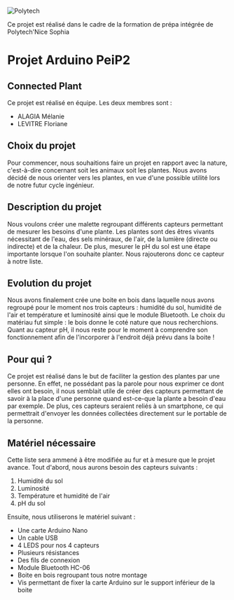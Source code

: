 ![Polytech](http://www.polytechnice.fr/jahia/jsp/jahia/templates/inc/img/polytech_nice-sophia.png) 

Ce projet est réalisé dans le cadre de la formation de prépa intégrée de Polytech'Nice Sophia

<h1>Projet Arduino PeiP2</h1>

<h2>Connected Plant</h2>

Ce projet est réalisé en équipe. Les deux membres sont :
<ul>
<li>ALAGIA Mélanie</li>
<li>LEVITRE Floriane</li>
</ul>

<h2>Choix du projet</h2>
Pour commencer, nous souhaitions faire un projet en rapport avec la nature, c'est-à-dire concernant soit les animaux soit les plantes. Nous avons décidé de nous orienter vers les plantes, en vue d'une possible utilité lors de notre futur cycle ingénieur. 

<h2>Description du projet</h2>
Nous voulons créer une malette regroupant différents capteurs permettant de mesurer les besoins d'une plante. 
Les plantes sont des êtres vivants nécessitant de l'eau, des sels minéraux, de l'air, de la lumière (directe ou indirecte) et de la chaleur. De plus, mesurer le pH du sol est une étape importante lorsque l'on souhaite planter. Nous rajouterons donc ce capteur à notre liste. 

<h2>Evolution du projet</h2>
Nous avons finalement crée une boite en bois dans laquelle nous avons regroupé pour le moment nos trois capteurs : humidité du sol, humidité de l'air et température et luminosité ainsi que le module Bluetooth. Le choix du matériau fut simple : le bois donne le coté nature que nous recherchions. Quant au capteur pH, il nous reste pour le moment à comprendre son fonctionnement afin de l'incorporer à l'endroit déjà prévu dans la boite ! 

<h2>Pour qui ?</h2>
Ce projet est réalisé dans le but de faciliter la gestion des plantes par une personne. En effet, ne possédant pas la parole pour nous exprimer ce dont elles ont besoin, il nous semblait utile de créer des capteurs permettant de savoir à la place d'une personne quand est-ce-que la plante a besoin d'eau par exemple. De plus, ces capteurs seraient reliés à un smartphone, ce qui permettrait d'envoyer les données collectées directement sur le portable de la personne. 

<h2>Matériel nécessaire</h2>
Cette liste sera ammené à être modifiée au fur et à mesure que le projet avance. 
Tout d'abord, nous aurons besoin des capteurs suivants : 
<ol>
<li>Humidité du sol</li>
<li>Luminosité</li>
<li>Température et humidité de l'air</li>
<li>pH du sol</li>
</ol>

Ensuite, nous utiliserons le matériel suivant : 
<ul>
<li>Une carte Arduino Nano</li>
<li>Un cable USB</li>
<li>4 LEDS pour nos 4 capteurs</li>
<li>Plusieurs résistances</li>
<li>Des fils de connexion</li>
<li>Module Bluetooth HC-06</li>
<li>Boite en bois regroupant tous notre montage</li>
<li>Vis permettant de fixer la carte Arduino sur le support inférieur de la boite</li>
</ul>


